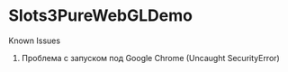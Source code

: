 # Slots3PureWebGLDemo

Known Issues
  1) Проблема с запуском под Google Chrome (Uncaught SecurityError)
